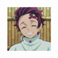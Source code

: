 <!DOCTYPE html>
<html lang="en">
<head>
    <meta charset="UTF-8">
    <meta name="viewport" content="width=device-width, initial-scale=1.0">
    


<style>
img{

width: 100px;

}



</style>


</head>
<body>
    <img src="Profile.jpg">







</body>
</html>
